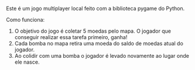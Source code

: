 Este é um jogo multiplayer local feito com a biblioteca pygame do Python.

Como funciona:

1. O objetivo do jogo é coletar 5 moedas pelo mapa. O jogador que conseguir realizar essa tarefa primeiro, ganha! 
2. Cada bomba no mapa retira uma moeda do saldo de moedas atual do jogador. 
3. Ao colidir com uma bomba o jogador é levado novamente ao lugar onde ele nasce.  
